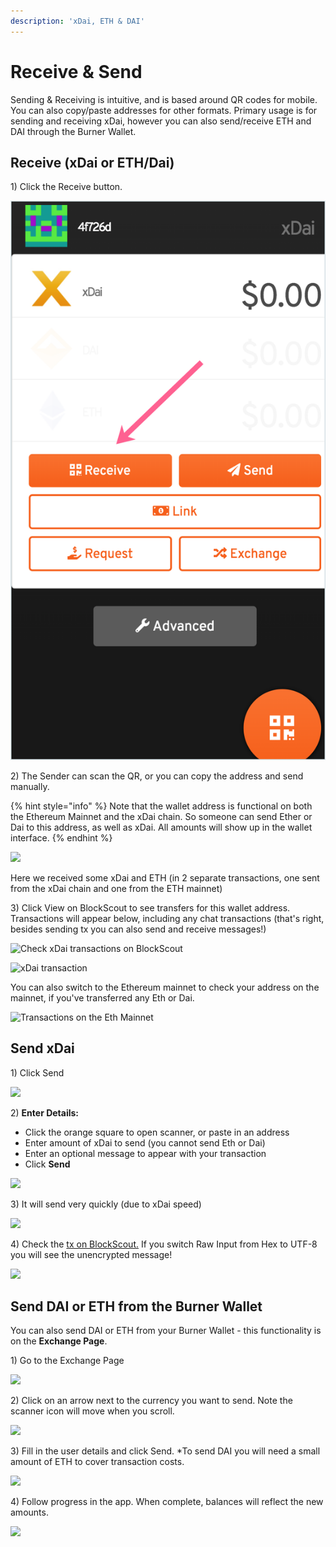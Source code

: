 ```yaml
---
description: 'xDai, ETH & DAI'
---
```


# Receive & Send

Sending & Receiving is intuitive, and is based around QR codes for mobile. You can also copy/paste addresses for other formats. Primary usage is for sending and receiving xDai, however you can also send/receive ETH and DAI through the Burner Wallet.

## Receive \(xDai or ETH/Dai\) 

1\) Click the Receive button.

![](../../../../.gitbook/assets/bw-receive-1%20%281%29%20%281%29.png)

2\) The Sender can scan the QR, or you can copy the address and send manually. 

{% hint style="info" %}
Note that the wallet address is functional on both the Ethereum Mainnet and the xDai chain. So someone can send Ether or Dai to this address, as well as xDai. All amounts will show up in the wallet interface.
{% endhint %}

![](../../../../.gitbook/assets/bw-received.png)

Here we received some xDai and ETH \(in 2 separate transactions, one sent from the xDai chain and one from the ETH mainnet\)

3\) Click View on BlockScout to see transfers for this wallet address. Transactions will appear below, including any chat transactions \(that's right, besides sending tx you can also send and receive messages!\)

![Check xDai transactions on BlockScout](../../../../.gitbook/assets/bw-viewonbs.png)

![xDai transaction](../../../../.gitbook/assets/blockscout.png)

You can also switch to the Ethereum mainnet to check your address on the mainnet, if you've transferred any Eth or Dai.

![Transactions on the Eth Mainnet](../../../../.gitbook/assets/eth-bs.png)

## Send xDai

1\) Click Send

![](../../../../.gitbook/assets/bw-send1.png)

2\) **Enter Details:**

* Click the orange square to open scanner, or paste in an address
* Enter amount of xDai to send \(you cannot send Eth or Dai\)
* Enter an optional message to appear with your transaction
* Click **Send**

![](../../../../.gitbook/assets/bw-send%20%281%29.png)

3\) It will send very quickly \(due to xDai speed\)

![](../../../../.gitbook/assets/bw-note.png)

4\) Check the [tx on BlockScout.](https://blockscout.com/poa/xdai/tx/0x102200f7e55558abdfcc091b99bc5e944d02f406d17e59e1af48f63c474d00c9/internal_transactions) If you switch Raw Input from Hex to UTF-8 you will see the unencrypted message!

![](../../../../.gitbook/assets/blockscout-transaction.png)

## Send DAI or ETH from the Burner Wallet

You can also send DAI or ETH from your Burner Wallet - this functionality is on the **Exchange Page**.

1\) Go to the Exchange Page

![](../../../../.gitbook/assets/bw-exchange1.png)

2\) Click on an arrow next to the currency you want to send. Note the scanner icon will move when you scroll.

![](../../../../.gitbook/assets/bw-exchange-2.png)

3\) Fill in the user details and click Send.  \*To send DAI you will need a small amount of ETH to cover transaction costs.

![](../../../../.gitbook/assets/bw-exchange3.png)

4\) Follow progress in the app. When complete, balances will reflect the new amounts.

![](../../../../.gitbook/assets/bw-exchange4.png)





